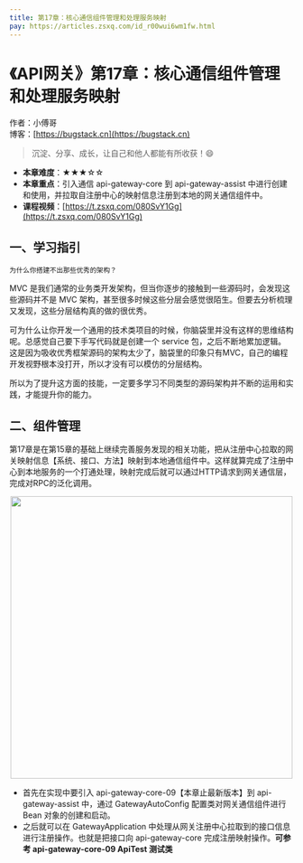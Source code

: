 ```yaml
---
title: 第17章：核心通信组件管理和处理服务映射
pay: https://articles.zsxq.com/id_r00wui6wm1fw.html
---
```


# 《API网关》第17章：核心通信组件管理和处理服务映射

作者：小傅哥
<br/>博客：[https://bugstack.cn](https://bugstack.cn)

>沉淀、分享、成长，让自己和他人都能有所收获！😄

- **本章难度**：★★★☆☆
- **本章重点**：引入通信 api-gateway-core 到 api-gateway-assist 中进行创建和使用，并拉取自注册中心的映射信息注册到本地的网关通信组件中。
- **课程视频**：[https://t.zsxq.com/080SvY1Gg](https://t.zsxq.com/080SvY1Gg)

## 一、学习指引

`为什么你搭建不出那些优秀的架构？`

MVC 是我们通常的业务类开发架构，但当你逐步的接触到一些源码时，会发现这些源码并不是 MVC 架构，甚至很多时候这些分层会感觉很陌生。但要去分析梳理又发现，这些分层结构真的做的很优秀。

可为什么让你开发一个通用的技术类项目的时候，你脑袋里并没有这样的思维结构呢。总感觉自己要下手写代码就是创建一个 service 包，之后不断地累加逻辑。这是因为吸收优秀框架源码的架构太少了，脑袋里的印象只有MVC，自己的编程开发视野根本没打开，所以才没有可以模仿的分层结构。

所以为了提升这方面的技能，一定要多学习不同类型的源码架构并不断的运用和实践，才能提升你的能力。

## 二、组件管理

第17章是在第15章的基础上继续完善服务发现的相关功能，把从注册中心拉取的网关映射信息【系统、接口、方法】映射到本地通信组件中。这样就算完成了注册中心到本地服务的一个打通处理，映射完成后就可以通过HTTP请求到网关通信层，完成对RPC的泛化调用。

<div align="center">
    <img src="https://bugstack.cn/images/article/assembly/api-gateway/api-gateway-17-01.png?raw=true" width="500px">
</div>

- 首先在实现中要引入 api-gateway-core-09【本章止最新版本】到 api-gateway-assist 中，通过 GatewayAutoConfig 配置类对网关通信组件进行 Bean 对象的创建和启动。
- 之后就可以在 GatewayApplication 中处理从网关注册中心拉取到的接口信息进行注册操作。也就是把接口向 api-gateway-core 完成注册映射操作。**可参考 api-gateway-core-09 ApiTest 测试类**